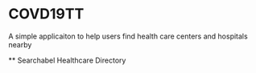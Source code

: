 # COVD19TT

A simple applicaiton to help users find health care centers and hospitals nearby

** Searchabel Healthcare Directory
